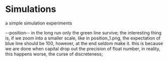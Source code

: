 # Simulations
a simple simulation experiments

--position--
in the long run only the green line survive;
the interesting thing is, if we zoom into a smaller scale, like in position_1.png, the expectation of blue line should be 100,
however, at the end seldom make it.
this is because we are done when capital drop out the precision of float number,
in reality, this happens worse,
the curse of discreteness;
